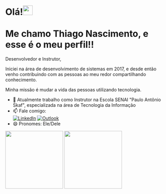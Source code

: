 <h1 align="left">Olá!<img src="https://raw.githubusercontent.com/kaueMarques/kaueMarques/master/hi.gif" height="30px"><br><br>Me chamo Thiago Nascimento, e esse é o meu perfil!!</h1

Desenvolvedor e Instrutor, 

Iniciei na área de desenvolvimento de sistemas em 2017, e desde então venho contribuindo com as pessoas ao meu redor compartilhando conhecimento.

Minha missão é mudar a vida das pessoas utilizando tecnologia.

- 🔭 Atualmente trabalho como Instrutor na Escola SENAI "Paulo Antônio Skaf", especializada na área de Tecnologia da Informação
- 📫 Fale comigo:
<br>[![LinkedIn](https://img.shields.io/badge/linkedin-%230077B5.svg?style=for-the-badge&logo=linkedin&logoColor=white)](https://www.linkedin.com/in/thiagorochanascimento/)
[![Outlook](https://img.shields.io/badge/Microsoft_Outlook-0078D4?style=for-the-badge&logo=microsoft-outlook&logoColor=white)](mailto:thiago.r.nascimento@hotmail.com)
- 😄 Pronomes: Ele/Dele

<img height="180em" src="https://github-readme-stats.vercel.app/api?username=Thiago-Nascimento&count_private=true&show_icons=true&include_all_commits=true&theme=github_dark"/>
<img height="180em" src="https://github-readme-stats.vercel.app/api/top-langs/?username=Thiago-Nascimento&layout=compact&langs_count=10&theme=github_dark"/>

